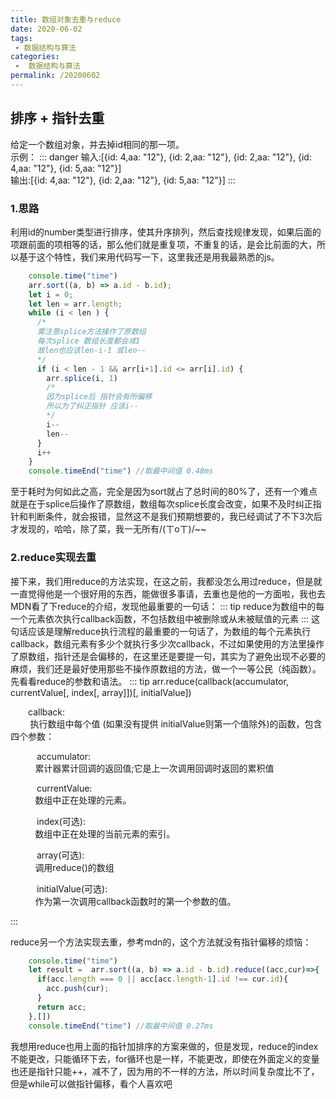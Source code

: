 ```yaml
---
title: 数组对象去重与reduce
date: 2020-06-02
tags:
 - 数据结构与算法
categories:
 -  数据结构与算法
permalink: /20200602
---
```


## 排序 + 指针去重
给定一个数组对象，并去掉id相同的那一项。</br>
示例：
::: danger
输入:[{id: 4,aa: "12"}, {id: 2,aa: "12"}, {id: 2,aa: "12"}, {id: 4,aa: "12"}, {id: 5,aa: "12"}]</br>
输出:[{id: 4,aa: "12"}, {id: 2,aa: "12"}, {id: 5,aa: "12"}]
:::

### 1.思路
利用id的number类型进行排序，使其升序排列，然后查找规律发现，如果后面的项跟前面的项相等的话，那么他们就是重复项，不重复的话，是会比前面的大，所以基于这个特性，我们来用代码写一下，这里我还是用我最熟悉的js。
```js
    console.time("time")
    arr.sort((a, b) => a.id - b.id);
    let i = 0;
    let len = arr.length;
    while (i < len ) {
      /*
      需注意splice方法操作了原数组 
      每次splice 数组长度都会减1 
      故len也应该len-i-1 或len--
      */
      if (i < len - 1 && arr[i+1].id <= arr[i].id) {
        arr.splice(i, 1)
        /*
        因为splice后 指针会有所偏移
        所以为了纠正指针 应该i--
        */
        i--
        len--
      }
      i++
    }
    console.timeEnd("time") //取最中间值 0.48ms
```
至于耗时为何如此之高，完全是因为sort就占了总时间的80%了，还有一个难点就是在于splice后操作了原数组，数组每次splice长度会改变，如果不及时纠正指针和判断条件，就会报错，显然这不是我们预期想要的，我已经调试了不下3次后才发现的，哈哈，除了菜，我一无所有/(ㄒoㄒ)/~~

### 2.reduce实现去重
接下来，我们用reduce的方法实现，在这之前，我都没怎么用过reduce，但是就一直觉得他是一个很好用的东西，能做很多事请，去重也是他的一方面啦，我也去MDN看了下reduce的介绍，发现他最重要的一句话：
::: tip
reduce为数组中的每一个元素依次执行callback函数，不包括数组中被删除或从未被赋值的元素
:::
这句话应该是理解reduce执行流程的最重要的一句话了，为数组的每个元素执行callback，数组元素有多少个就执行多少次callback，不过如果使用的方法里操作了原数组，指针还是会偏移的，在这里还是要提一句，其实为了避免出现不必要的麻烦，我们还是最好使用那些不操作原数组的方法，做一个一等公民（纯函数）。
先看看reduce的参数和语法。
::: tip
arr.reduce(callback(accumulator, currentValue[, index[, array]])[, initialValue])
  <p style="text-indent:2em">callback:</br>
  &nbsp;&nbsp;&nbsp;&nbsp;&nbsp;&nbsp;&nbsp;&nbsp;执行数组中每个值 (如果没有提供 initialValue则第一个值除外)的函数，包含四个参数：
  </p>
  <p style="text-indent:3em">accumulator:</br>
  &nbsp;&nbsp;&nbsp;&nbsp;&nbsp;&nbsp;&nbsp;&nbsp;&nbsp;&nbsp;累计器累计回调的返回值;它是上一次调用回调时返回的累积值
  </p>
  <p style="text-indent:3em">currentValue:</br>
  &nbsp;&nbsp;&nbsp;&nbsp;&nbsp;&nbsp;&nbsp;&nbsp;&nbsp;&nbsp;数组中正在处理的元素。
  </p>
  <p style="text-indent:3em">index(可选):</br>
  &nbsp;&nbsp;&nbsp;&nbsp;&nbsp;&nbsp;&nbsp;&nbsp;&nbsp;&nbsp;数组中正在处理的当前元素的索引。
  </p>
  <p style="text-indent:3em">array(可选):</br>
  &nbsp;&nbsp;&nbsp;&nbsp;&nbsp;&nbsp;&nbsp;&nbsp;&nbsp;&nbsp;调用reduce()的数组
  </p>
  <p style="text-indent:3em">initialValue(可选):</br>
  &nbsp;&nbsp;&nbsp;&nbsp;&nbsp;&nbsp;&nbsp;&nbsp;&nbsp;&nbsp;作为第一次调用callback函数时的第一个参数的值。
  </p>
:::

reduce另一个方法实现去重，参考mdn的，这个方法就没有指针偏移的烦恼：
```js
    console.time("time")
    let result =  arr.sort((a, b) => a.id - b.id).reduce((acc,cur)=>{
      if(acc.length === 0 || acc[acc.length-1].id !== cur.id){
        acc.push(cur);
      }
      return acc;
    },[])
    console.timeEnd("time") //取最中间值 0.27ms
```
我想用reduce也用上面的指针加排序的方案来做的，但是发现，reduce的index不能更改，只能循环下去，for循环也是一样，不能更改，即使在外面定义的变量也还是指针只能++，减不了，因为用的不一样的方法，所以时间复杂度比不了，但是while可以做指针偏移，看个人喜欢吧